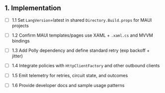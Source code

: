 ## 1. Implementation
- [ ] 1.1 Set `LangVersion`=latest in shared `Directory.Build.props` for MAUI projects
- [ ] 1.2 Confirm MAUI templates/pages use XAML + `.xaml.cs` and MVVM bindings
- [ ] 1.3 Add Polly dependency and define standard retry (exp backoff + jitter)
- [ ] 1.4 Integrate policies with `HttpClientFactory` and other outbound clients
- [ ] 1.5 Emit telemetry for retries, circuit state, and outcomes
- [ ] 1.6 Provide developer docs and sample usage patterns


